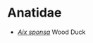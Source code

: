 # Anatidae
- [*Aix sponsa*](BIRD.GUIDE/ORDERS/ANSERIFORMES/ANATIDAE/AIX.SPONSA.WODU/wodu.md) Wood Duck
